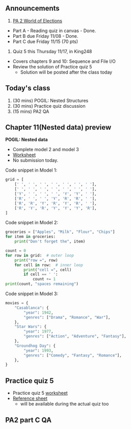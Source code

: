 ## Announcements
1. [PA 2 World of Elections](https://w3.cs.jmu.edu/cs149/f24/pa/pa2/)
- Part A - Reading quiz in canvas - Done.
- Part B due Friday 11/08 - Done.
- Part C due Friday 11/15 (70 pts)
1. Quiz 5 this Thursday 11/17, in King248
- Covers chapters 9 and 10: Sequence and File I/O
- Review the solution of Practice quiz 5
  - Solution will be posted after the class today

## Today's class
1. (30 mins) POGIL: Nested Structures
2. (30 mins) Practice quiz discussion
3. (15 mins) PA2 QA

## Chapter 11(Nested data) preview

**POGIL: Nested data**
   - Complete model 2 and model 3
   - [Worksheet](pogil_sheet\Act11-Nested_Student.pdf)
   - No submission today.

Code snippet in Model 1:

```python
grid = [
    [' ', ' ', ' ', ' ', ' ', ' ', ' '],
    [' ', ' ', ' ', ' ', ' ', ' ', ' '],
    ['Y', ' ', ' ', ' ', 'Y', 'Y', ' '],
    ['R', ' ', ' ', 'Y', 'R', 'R', ' '],
    ['R', 'R', 'Y', 'R', 'Y', 'R', ' '],
    ['R', 'Y', 'R', 'Y', 'Y', 'Y', 'R'],
]
```

Code snippet in Model 2:

```python
groceries = ["Apples", "Milk", "Flour", "Chips"]
for item in groceries:
    print("Don't forget the", item)

count = 0
for row in grid:  # outer loop
    print("row =", row)
    for cell in row:  # inner loop
        print("cell =", cell)
        if cell == ' ':
            count += 1
print(count, "spaces remaining")
```

Code snippet in Model 3:

```python
movies = {
    "Casablanca": {
        "year": 1942,
        "genres": ["Drama", "Romance", "War"],
    },
    "Star Wars": {
        "year": 1977,
        "genres": ["Action", "Adventure", "Fantasy"],
    },
    "Groundhog Day": {
        "year": 1993,
        "genres": ["Comedy", "Fantasy", "Romance"],
    },
}
```

## Practice quiz 5
- Practice quiz 5 [worksheet](https://w3.cs.jmu.edu/cs149/f24/quiz/practice5/)
- [Reference sheet](https://w3.cs.jmu.edu/cs149/f24/quiz/reference/)
  - will be available during the actual quiz too


## PA2 part C QA
